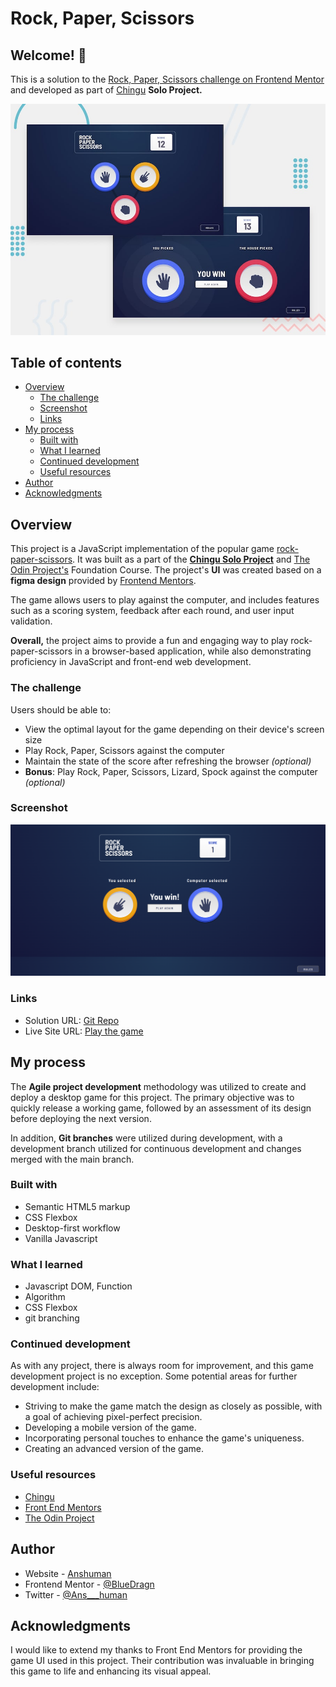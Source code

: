# Rock, Paper, Scissors

## Welcome! 👋


This is a solution to the [Rock, Paper, Scissors challenge on Frontend Mentor](https://www.frontendmentor.io/challenges/rock-paper-scissors-game-pTgwgvgH) and developed as part of [Chingu](https://www.chingu.io/) **Solo Project.**

![Design preview for the Single-page developer portfolio coding challenge](/assests/images/desktop-preview.jpg)


## Table of contents

- [Overview](#overview)
  - [The challenge](#the-challenge)
  - [Screenshot](#screenshot)
  - [Links](#links)
- [My process](#my-process)
  - [Built with](#built-with)
  - [What I learned](#what-i-learned)
  - [Continued development](#continued-development)
  - [Useful resources](#useful-resources)
- [Author](#author)
- [Acknowledgments](#acknowledgments)

## Overview


This project is a JavaScript implementation of the popular game [rock-paper-scissors](https://en.wikipedia.org/wiki/Rock_paper_scissors). It was built as a part of the **[Chingu Solo Project](https://www.chingu.io/)** and [The Odin Project's](https://www.theodinproject.com/lessons/foundations-rock-paper-scissors) Foundation Course.
The project's **UI** was created based on a **figma design** provided by [Frontend Mentors](https://www.frontendmentor.io/).<br>

The game allows users to play against the computer, and includes features such as a scoring system, feedback after each round, and user input validation.<br>

**Overall,** the project aims to provide a fun and engaging way to play rock-paper-scissors in a browser-based application, while also demonstrating proficiency in JavaScript and front-end web development.

### The challenge

Users should be able to:

- View the optimal layout for the game depending on their device's screen size
- Play Rock, Paper, Scissors against the computer
- Maintain the state of the score after refreshing the browser _(optional)_
- **Bonus**: Play Rock, Paper, Scissors, Lizard, Spock against the computer _(optional)_

### Screenshot

![Solution](./assests/images/Screenshot%20from%202023-04-25%2009-30-10.png)

### Links

- Solution URL: [Git Repo](https://github.com/BlueDragn/rock-paper-scissor)
- Live Site URL: [Play the game](https://bluedragn.github.io/rock-paper-scissor/)

## My process
The **Agile project development** methodology was utilized to create and deploy a desktop game for this project. The primary objective was to quickly release a working game, followed by an assessment of its design before deploying the next version.

In addition, **Git branches** were utilized during development, with a development branch utilized for continuous development and changes merged with the main branch.
### Built with
- Semantic HTML5 markup
- CSS Flexbox
- Desktop-first workflow
- Vanilla Javascript

### What I learned
- Javascript DOM, Function
- Algorithm
- CSS Flexbox
- git branching

### Continued development
As with any project, there is always room for improvement, and this game development project is no exception. Some potential areas for further development include:
- Striving to make the game match the design as closely as possible, with a goal of achieving pixel-perfect precision.
- Developing a mobile version of the game.
- Incorporating personal touches to enhance the game's uniqueness.
- Creating an advanced version of the game.


### Useful resources
- [Chingu](https://www.chingu.io/)
- [Front End Mentors](https://www.frontendmentor.io/)
- [The Odin Project](https://www.theodinproject.com/)

## Author

- Website - [Anshuman](https://github.com/BlueDragn)
- Frontend Mentor - [@BlueDragn](https://www.frontendmentor.io/profile/BlueDragn)
- Twitter - [@Ans___human](https://twitter.com/Ans___human)



## Acknowledgments

I would like to extend my thanks to Front End Mentors for providing the game UI used in this project. Their contribution was invaluable in bringing this game to life and enhancing its visual appeal.
